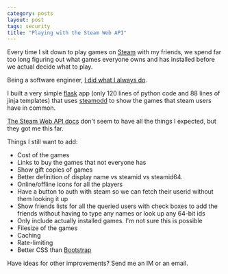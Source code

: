 ```yaml
---
category: posts
layout: post
tags: security
title: "Playing with the Steam Web API"
---
```


Every time I sit down to play games on [Steam](http://store.steampowered.com/) with my friends, we spend far too long figuring out what games everyone owns and has installed before we actual decide what to play.

Being a software engineer, [I did what I always do](http://steam.stitthappens.com/).

I built a very simple [flask]() app (only 120 lines of python code and 88 lines of jinja templates) that uses [steamodd](https://github.com/Lagg/steamodd) to show the games that steam users have in common.

[The Steam Web API docs](https://developer.valvesoftware.com/wiki/Steam_Web_API) don't seem to have all the things I expected, but they got me this far.

Things I still want to add:

* Cost of the games
* Links to buy the games that not everyone has
* Show gift copies of games
* Better definition of display name vs steamid vs steamid64.
* Online/offline icons for all the players
* Have a button to auth with steam so we can fetch their userid without them looking it up
* Show friends lists for all the queried users with check boxes to add the friends without having to type any names or look up any 64-bit ids
* Only include actually installed games. I'm not sure this is possible
* Filesize of the games
* Caching
* Rate-limiting
* Better CSS than [Bootstrap](http://getbootstrap.com)

Have ideas for other improvements? Send me an IM or an email.

